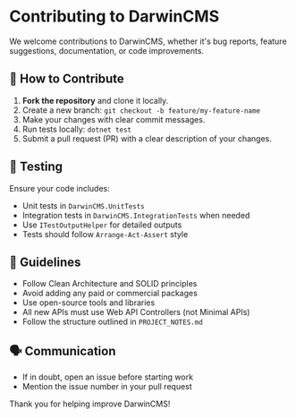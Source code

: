 # Contributing to DarwinCMS

We welcome contributions to DarwinCMS, whether it's bug reports, feature suggestions, documentation, or code improvements.

## 🧩 How to Contribute

1. **Fork the repository** and clone it locally.
2. Create a new branch: `git checkout -b feature/my-feature-name`
3. Make your changes with clear commit messages.
4. Run tests locally: `dotnet test`
5. Submit a pull request (PR) with a clear description of your changes.

## 🧪 Testing

Ensure your code includes:
- Unit tests in `DarwinCMS.UnitTests`
- Integration tests in `DarwinCMS.IntegrationTests` when needed
- Use `ITestOutputHelper` for detailed outputs
- Tests should follow `Arrange-Act-Assert` style

## 🎯 Guidelines

- Follow Clean Architecture and SOLID principles
- Avoid adding any paid or commercial packages
- Use open-source tools and libraries
- All new APIs must use Web API Controllers (not Minimal APIs)
- Follow the structure outlined in `PROJECT_NOTES.md`

## 🗣️ Communication

- If in doubt, open an issue before starting work
- Mention the issue number in your pull request

Thank you for helping improve DarwinCMS!
